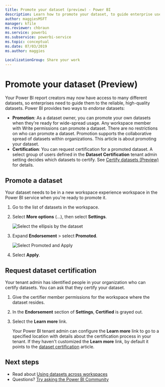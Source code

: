 ```yaml
---
title: Promote your dataset (preview) - Power BI
description: Learn how to promote your dataset, to guide enterprise users to reliable, high-quality datasets.
author: maggiesMSFT
manager: kfile
ms.reviewer: chbraun
ms.service: powerbi
ms.subservice: powerbi-service
ms.topic: conceptual
ms.date: 07/03/2019
ms.author: maggies

LocalizationGroup: Share your work
---
```

# Promote your dataset (Preview)

Your Power BI report creators may now have access to many different datasets, so enterprises need to guide them to the reliable, high-quality datasets. Power BI provides two ways to *endorse* datasets:

- **Promotion**: As a dataset owner, you can promote your own datasets when they're ready for wide-spread usage. Any workspace member with Write permissions can promote a dataset. There are no restrictions on who can promote a dataset. Promotion supports the collaborative spread of datasets within organizations. This article is about promoting your dataset.
- **Certification**: You can request certification for a promoted dataset. A select group of users defined in the **Dataset Certification** tenant admin setting decides which datasets to certify. See [Certify datasets (Preview)](service-datasets-certify.md) for details.

## Promote a dataset

Your dataset needs to be in a new workspace experience workspace in the Power BI service when you're ready to promote it.

1. Go to the list of datasets in the workspace.
 
1. Select **More options** (...), then select **Settings**.

    ![Select the ellipsis by the dataset](media/service-datasets-certify-promote/power-bi-dataset-settings.png)

1. Expand **Endorsement** > select **Promoted**.

    ![Select Promoted and Apply](media/service-datasets-certify-promote/power-bi-dataset-promoted-endorsement.png)

1. Select **Apply**.

## Request dataset certification

Your tenant admin has identified people in your organization who can certify datasets. You can ask that they certify your dataset.

1. Give the certifier member permissions for the workspace where the dataset resides.

1. In the **Endorsement** section of **Settings**, **Certified** is grayed out.

1. Select the **Learn more** link.

    Your Power BI tenant admin can configure the **Learn more** link to go to a specified location with details about the certification process in your tenant.   If they haven't customized the **Learn more** link, by default it points to the [dataset certification](service-datasets-certify.md) article.

## Next steps

* Read about [Using datasets across workspaces](service-datasets-across-workspaces.md)
* Questions? [Try asking the Power BI Community](http://community.powerbi.com/)
